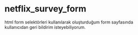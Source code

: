# netflix_survey_form
html form selektörleri  kullanılarak oluşturduğum form sayfasında  kullanıcıdan geri bildirim isteyebiliyorum.
